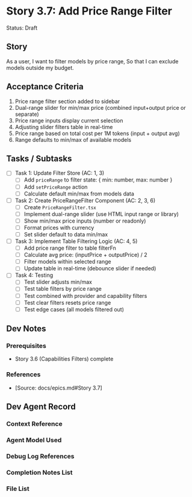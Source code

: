 # Story 3.7: Add Price Range Filter

Status: Draft

## Story

As a user,
I want to filter models by price range,
So that I can exclude models outside my budget.

## Acceptance Criteria

1. Price range filter section added to sidebar
2. Dual-range slider for min/max price (combined input+output price or separate)
3. Price range inputs display current selection
4. Adjusting slider filters table in real-time
5. Price range based on total cost per 1M tokens (input + output avg)
6. Range defaults to min/max of available models

## Tasks / Subtasks

- [ ] Task 1: Update Filter Store (AC: 1, 3)
  - [ ] Add `priceRange` to filter state: { min: number, max: number }
  - [ ] Add `setPriceRange` action
  - [ ] Calculate default min/max from models data

- [ ] Task 2: Create PriceRangeFilter Component (AC: 2, 3, 6)
  - [ ] Create `PriceRangeFilter.tsx`
  - [ ] Implement dual-range slider (use HTML input range or library)
  - [ ] Show min/max price inputs (number or readonly)
  - [ ] Format prices with currency
  - [ ] Set slider default to data min/max

- [ ] Task 3: Implement Table Filtering Logic (AC: 4, 5)
  - [ ] Add price range filter to table filterFn
  - [ ] Calculate avg price: (inputPrice + outputPrice) / 2
  - [ ] Filter models within selected range
  - [ ] Update table in real-time (debounce slider if needed)

- [ ] Task 4: Testing
  - [ ] Test slider adjusts min/max
  - [ ] Test table filters by price range
  - [ ] Test combined with provider and capability filters
  - [ ] Test clear filters resets price range
  - [ ] Test edge cases (all models filtered out)

## Dev Notes

### Prerequisites
- Story 3.6 (Capabilities Filters) complete

### References
- [Source: docs/epics.md#Story 3.7]

## Dev Agent Record

### Context Reference

### Agent Model Used

### Debug Log References

### Completion Notes List

### File List
